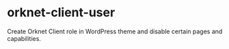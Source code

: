# orknet-client-user
Create Orknet Client role in WordPress theme and disable certain pages and capabilities.
